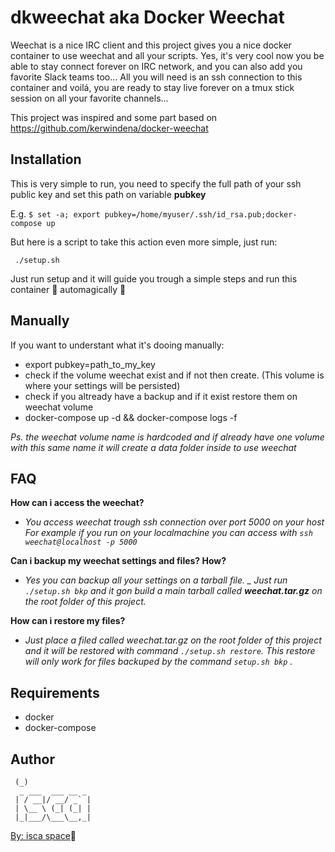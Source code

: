 # dkweechat aka Docker Weechat #

Weechat is a nice IRC client and this project gives you a nice docker container to use weechat and all your scripts.
Yes, it's very cool now you be able to stay connect forever on IRC network, and you can also add you favorite Slack teams too... All you will need is an ssh connection to this container and voilá,
you are ready to stay live forever on a tmux stick session on all your favorite channels...

This project was inspired and some part based on https://github.com/kerwindena/docker-weechat

## Installation ##

This is very simple to run, you need to specify the full path of your ssh public key and set this path on
variable **pubkey**

E.g. ```$ set -a; export pubkey=/home/myuser/.ssh/id_rsa.pub;docker-compose up```

But here is a script to take this action even more simple, just run:

 ```
  ./setup.sh
 ```
Just run setup and it will guide you trough a simple steps and run this container :crystal_ball: automagically :crystal_ball:

## Manually

If you want to understant what it's dooing manually:

  * export pubkey=path_to_my_key
  * check if the volume weechat exist and if not  then create. (This volume is where your settings will be persisted)
  * check if you altready have a backup and if it exist restore them on weechat volume
  * docker-compose up -d && docker-compose logs -f
  
_Ps. the weechat volume name is hardcoded and if already have one volume with this same name it will create a data folder inside to use weechat_


## FAQ ##

**How can i access the weechat?**

- _You access weechat trough ssh connection over port 5000 on your host_
_For example if you run on your localmachine you can access with ```ssh weechat@localhost -p 5000```_

**Can i backup my weechat settings and files? How?**

- _Yes you can backup all your settings on a tarball file.
_ Just run ```./setup.sh bkp``` and it gon build a main tarball called **weechat.tar.gz** on the root folder of this project._

**How can i restore my files?**

- _Just place a filed called weechat.tar.gz on the root folder of this project and it will be restored with command ```./setup.sh restore```._
_This restore will only work for files backuped by the command ```setup.sh bkp``` ._


## Requirements ##

 * docker
 * docker-compose

## Author ##


```_               
 (_)              
  _ ___  ___ __ _ 
 | / __|/ __/ _` |
 | \__ \ (_| (_| |
 |_|___/\___\__,_|
 ```
[By: isca space](isca.space):robot:



